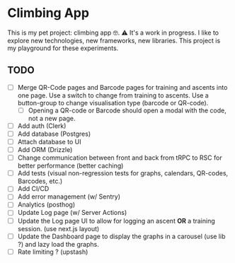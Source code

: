 # Climbing App

This is my pet project: climbing app 🤓.
⚠️ It's a work in progress.
I like to explore new technologies, new frameworks, new libraries. This project
is my playground for these experiments.

## TODO

- [ ] Merge QR-Code pages and Barcode pages for training and ascents into one
  page. Use a switch to change from training to ascents. Use a button-group to
  change visualisation type (barcode or QR-code).
  - [ ] Opening a QR-code or Barcode should open a modal with the code, not a
    new page.
- [ ] Add auth (Clerk)
- [ ] Add database (Postgres)
 -[ ] Attach database to UI
- [ ] Add ORM (Drizzle)
- [ ] Change communication between front and back from tRPC to RSC for better
  performance (better caching)
- [ ] Add tests (visual non-regression tests for graphs, calendars, QR-codes,
  Barcodes, etc.)
- [ ] Add CI/CD
- [ ] Add error management (w/ Sentry)
- [ ] Analytics (posthog)
- [ ] Update Log page (w/ Server Actions)
- [ ] Update the Log page UI to allow for logging an ascent **OR** a training
  session. (use next.js layout)
- [ ] Update the Dashboard page to display the graphs in a carousel (use lib ?)
  and lazy load the graphs.
- [ ] Rate limiting ? (upstash)

